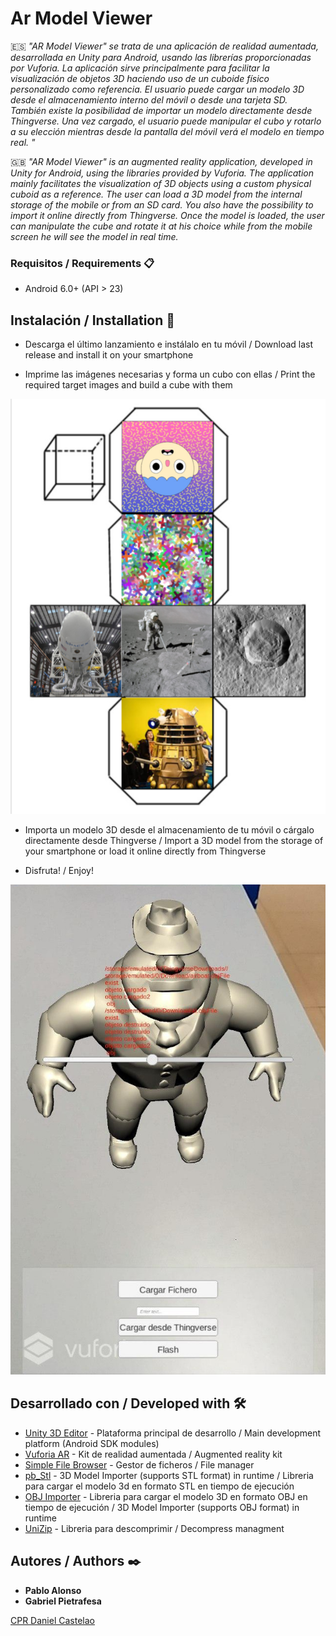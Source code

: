 # Ar Model Viewer #

:es: _"AR Model Viewer" se trata de una aplicación de realidad aumentada, desarrollada en Unity para Android, usando las librerías proporcionadas por Vuforia. La aplicación sirve principalmente para facilitar la visualización de objetos 3D haciendo uso de un cuboide físico personalizado como referencia. El usuario puede cargar un modelo 3D desde el almacenamiento interno del móvil o desde una tarjeta SD. También existe la posibilidad de importar un modelo directamente desde Thingverse. Una vez cargado, el usuario puede manipular el cubo y rotarlo a su elección mientras desde la pantalla del móvil verá el modelo en tiempo real. 
"_

:uk: _"AR Model Viewer" is an augmented reality application, developed in Unity for Android, using the libraries provided by Vuforia. The application mainly facilitates the visualization of 3D objects using a custom physical cuboid as a reference. The user can load a 3D model from the internal storage of the mobile or from an SD card. You also have the possibility to import it online directly from Thingverse. Once the model is loaded, the user can manipulate the cube and rotate it at his choice while from the mobile screen he will see the model in real time._

### Requisitos / Requirements 📋
* Android 6.0+ (API > 23)

## Instalación / Installation 🚀
* Descarga el último lanzamiento e instálalo en tu móvil / Download last release and install it on your smartphone

* Imprime las imágenes necesarias y forma un cubo con ellas / Print the required target images and build a cube with them

![alt text](https://raw.githubusercontent.com/gpietrafesavieitez/AR-Model-Viewer/master/images/scheme.jpg)

* Importa un modelo 3D desde el almacenamiento de tu móvil o cárgalo directamente desde Thingverse / Import a 3D model from the storage of your smartphone or load it online directly from Thingverse

* Disfruta! / Enjoy!

![alt text](https://raw.githubusercontent.com/gpietrafesavieitez/AR-Model-Viewer/master/images/screenshot.jpg)

## Desarrollado con / Developed with 🛠️
* [Unity 3D Editor](https://unity.com) - Plataforma principal de desarrollo / Main development platform (Android SDK modules)
* [Vuforia AR](https://developer.vuforia.com) - Kit de realidad aumentada / Augmented reality kit
* [Simple File Browser](https://assetstore.unity.com/packages/tools/input-management/simple-file-browser-98451) - Gestor de ficheros / File manager
* [pb_Stl]( https://github.com/karl-/pb_Stl) - 3D Model Importer (supports STL format) in runtime / Libreria para cargar el modelo 3d en formato STL en tiempo de ejecución
* [OBJ Importer](https://assetstore.unity.com/packages/tools/modeling/runtime-obj-importer-49547) - Libreria para cargar el modelo 3D en formato OBJ en tiempo de ejecución / 3D Model Importer (supports OBJ format) in runtime
* [UniZip](https://github.com/tsubaki/UnityZip) - Libreria para descomprimir / Decompress managment

## Autores / Authors ✒️
* **Pablo Alonso**
* **Gabriel Pietrafesa**

[CPR Daniel Castelao](https://www.danielcastelao.org)
